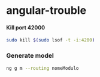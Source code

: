 # angular-trouble

#### Kill port 42000
```bash
sudo kill $(sudo lsof -t -i:4200)
```

### Generate model 

```bash
ng g m --routing nomeModulo
```
